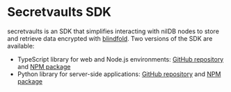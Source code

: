 # Secretvaults SDK

secretvaults is an SDK that simplifies interacting with nilDB nodes to store and retrieve data encrypted with [blindfold](/build/private-storage/blindfold). Two versions of the SDK are available:

- TypeScript library for web and Node.js environments: [GitHub repository](https://github.com/NillionNetwork/secretvaults-ts) and [NPM package](https://www.npmjs.com/package/@nillion/secretvaults)
- Python library for server-side applications: [GitHub repository](https://github.com/NillionNetwork/secretvaults-py) and [NPM package](https://pypi.org/project/secretvaults)
